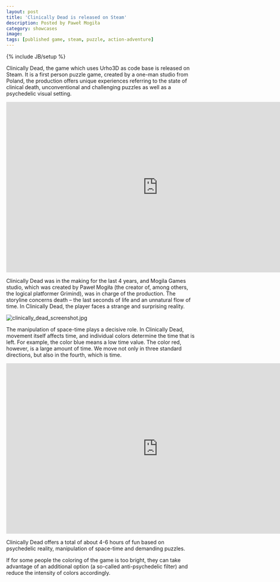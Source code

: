 ```yaml
---
layout: post
title: 'Clinically Dead is released on Steam'
description: Posted by Paweł Mogiła
category: showcases
image:
tags: [published game, steam, puzzle, action-adventure]
---
```

{% include JB/setup %}

Clinically Dead, the game which uses Urho3D as code base is released on Steam. It is a first person puzzle game, created by a one-man studio from Poland, the production offers unique experiences referring to the state of clinical death, unconventional and challenging puzzles as well as a psychedelic visual setting.

<p class="embed-responsive embed-responsive-16by9">
  <iframe width="810" height="456" src="https://www.youtube.com/embed/nMxLbjezEkY" frameborder="0" allow="accelerometer; autoplay; encrypted-media; gyroscope; picture-in-picture" allowfullscreen></iframe>
</p>


Clinically Dead was in the making for the last 4 years, and Mogila Games studio, which was created by Paweł Mogiła (the creator of, among others, the logical platformer Grimind), was in charge of the production. The storyline concerns death – the last seconds of life and an unnatural flow of time. In Clinically Dead, the player faces a strange and surprising reality.

![clinically_dead_screenshot.jpg](https://steamcdn-a.akamaihd.net/steam/apps/927840/ss_c551ce4a628869d47e2c5ca93ecfc1be3af9ffc6.1920x1080.jpg)

The manipulation of space-time plays a decisive role. In Clinically Dead, movement itself affects time, and individual colors determine the time that is left. For example, the color blue means a low time value. The color red, however, is a large amount of time. We move not only in three standard directions, but also in the fourth, which is time.

<p class="embed-responsive embed-responsive-16by9">
  <iframe width="810" height="456" src="https://www.youtube.com/embed/WwYjgUQpcD8" frameborder="0" allow="accelerometer; autoplay; encrypted-media; gyroscope; picture-in-picture" allowfullscreen></iframe>
</p>

Clinically Dead offers a total of about 4-6 hours of fun based on psychedelic reality, manipulation of space-time and demanding puzzles.

If for some people the coloring of the game is too bright, they can take advantage of an additional option (a so-called anti-psychedelic  filter) and reduce the intensity of colors accordingly.
